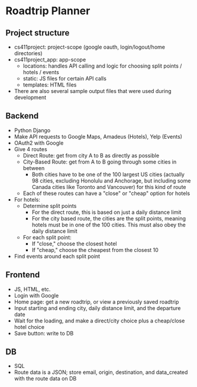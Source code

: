 # Roadtrip Planner

## Project structure
- cs411project: project-scope (google oauth, login/logout/home directories)
- cs411project_app: app-scope
    - locations: handles API calling and logic for choosing split points / hotels / events
    - static: JS files for certain API calls
    - templates: HTML files
- There are also several sample output files that were used during development

## Backend
- Python Django
- Make API requests to Google Maps,  Amadeus (Hotels), Yelp (Events)
- OAuth2 with Google
- Give 4 routes
    - Direct Route: get from city A to B as directly as possible
    - City-Based Route: get from A to B going through some cities in between
        - Both cities have to be one of the 100 largest US cities (actually 98 cities, excluding Honolulu and Anchorage, but including some Canada cities like Toronto and Vancouver) for this kind of route
    - Each of these routes can have a "close" or "cheap" option for hotels
- For hotels:
    - Determine split points 
        - For the direct route, this is based on just a daily distance limit
        - For the city based route, the cities are the split points, meaning hotels must be in one of the 100 cities. This must also obey the daily distance limit
    - For each split point:
        - If "close," choose the closest hotel
        - If "cheap," choose the cheapest from the closest 10
- Find events around each split point

## Frontend
- JS, HTML, etc.
- Login with Google
- Home page: get a new roadtrip, or view a previously saved roadtrip
- Input starting and ending city, daily distance limit, and the departure date
- Wait for the loading, and make a direct/city choice plus a cheap/close hotel choice
- Save button: write to DB

## DB
- SQL
- Route data is a JSON; store email, origin, destination, and data_created with the route data on DB